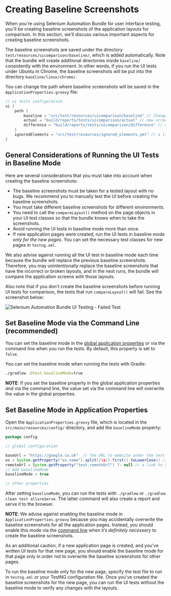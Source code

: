 # Creating Baseline Screenshots

When you're using Selenium Automation Bundle for user interface testing, you'll be creating baseline screenshots of the
application layouts for comparison. In this section, we'll discuss various important aspects for creating baseline
screenshots.

The baseline screenshots are saved under the directory `test/resources/uicomparison/baseline/`, which is added
automatically. Note that the bundle will create additional directories inside `baseline/` consistently with the
environment. In other words, if you run the UI tests under Ubuntu in Chrome, the baseline screenshots will be put into
the directory `baseline/linux/chrome/`.

You can change the path where baseline screenshots will be saved in the `ApplicationProperties.groovy` file:

```groovy
// ui tests configuration
ui {
    path {
        baseline = "src/test/resources/uicomparison/baseline" // Change the path for baseline screenshots if necessary
        actual = "build/reports/tests/uicomparison/actual" // new screenshots
        difference = "build/reports/tests/uicomparison/difference" // diff images
    }
    ignoredElements = "src/test/resources/ignored_elements.yml" // a list of ignored elements for page objects
}
```

## General Considerations of Running the UI Tests in Baseline Mode

Here are several considerations that you must take into account when creating the baseline screenshots:

* The baseline screenshots must be taken for a tested layout with no bugs. We recommend you to manually test the UI
before creating the baseline screenshots.
* You must take different baseline screenshots for different environments.
* You need to call the `compareLayout()` method on the page objects in your UI test classes so that the bundle knows
when to take the screenshots.
* Avoid running the UI tests in baseline mode more than once.
* If new application pages were created, run the UI tests in baseline mode _only for the new pages_. You can set the
necessary test classes for new pages in `testng.xml`.

We also advise against running all the UI test in baseline mode each time because the bundle will replace the previous
baseline screenshots. Therefore, you may unintentionally replace the baseline screenshots that have the incorrect or
broken layouts, and in the next runs, the bundle will compare the application screens with those layouts.

Also note that if you don't create the baseline screenshots before running UI tests for comparison, the tests that run
`compareLayout()` will fail. See the screenshot below:

![Selenium Automation Bundle UI Testing - Failed Test](./img/selenium-automation-bundle-ui-testing-failed-test-2.jpg)

## Set Baseline Mode via the Command Line (recommended)

You can set the baseline mode in the [global application properties](#set-baseline-mode-in-application-properties) or
via the command line when you run the tests. By default, this property is set to `false`.

You can set the baseline mode when running the tests with Gradle:

```bash
./gradlew -Dtest.baselineMode=true
```

**NOTE**: If you set the baseline property in the global application properties _and_ via the command line, the value
set via the command line will overwrite the value in the global properties.

## Set Baseline Mode in Application Properties

Open the `ApplicationProperties.groovy` file, which is located in the `src/main/resources/config/` directory, and add
the `baselineMode` property:

```groovy
package config

// global configuration

baseUrl = "https://google.co.uk"  // the URL to website under the test
os = System.getProperty("os.name").split(/\s/).first().toLowerCase() // OS identifier to configure environment
remoteUrl = System.getProperty("test.remoteUrl") ?: null // a link to Selenium Grid
// Add baselineMode
baselineMode = true

// other properties
```

After setting `baselineMode`, you can run the tests with `./gradlew` or `./gradlew clean test allureServe`. The latter
command will also create a report and serve it to the browser.

**NOTE**: We advise against enabling the baseline mode in `ApplicationProperties.groovy` because you may accidentally
overwrite the baseline screenshots for all the application pages. Instead, you should enable this mode via the
[command line](#set-baselinemode-via-the-command-line) when it’s _definitely necessary_ to create the baseline
screenshots.

As an additional caution, if a new application page is created, and you've written UI tests for that new page, you
should enable the baseline mode for that page only in order not to overwrite the baseline screenshots for other pages.

To run the baseline mode only for the new page, specify the test file to run in `testng.xml` or your TestNG
configuration file. Once you've created the baseline screenshots for the new page, you can run the UI tests without the
baseline mode to verify any changes with the layouts.